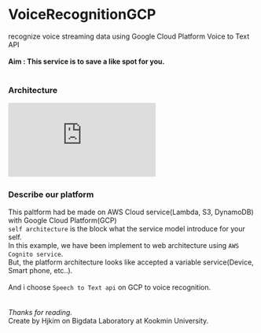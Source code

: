 # VoiceRecognitionGCP
recognize voice streaming data using Google Cloud Platform Voice to Text API 
<br>
<br>
**Aim : This service is to save a like spot for you.**<br>
<br>
### Architecture <br>
![serverlessRecognizeVoice](https://github.com/oryondark/VoiceRecognitionGCP/raw/master/sample/ServerlessVoiceRecognition.pdf)

### Describe our platform <br>
This paltform had be made on AWS Cloud service(Lambda, S3, DynamoDB) with Google Cloud Platform(GCP) <br>
`self architecture` is the block what the service model introduce for your self. <br>
In this example, we have been implement to web architecture using `AWS Cognito service`.<br>
But, the platform architecture looks like accepted a variable service(Device, Smart phone, etc..).<br>
<br>
And i choose `Speech to Text api` on GCP to voice recognition. <br>
<br>
<br>
*Thanks for reading.*<br>
Create by Hjkim on Bigdata Laboratory at Kookmin University.

